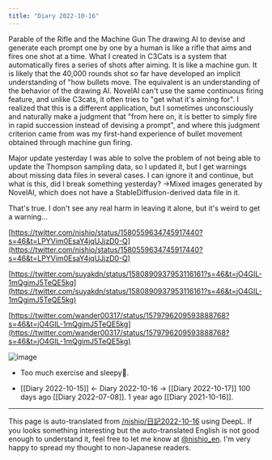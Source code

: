 ```yaml
---
title: "Diary 2022-10-16"
---
```



Parable of the Rifle and the Machine Gun
The drawing AI to devise and generate each prompt one by one by a human is like a rifle that aims and fires one shot at a time.
What I created in C3Cats is a system that automatically fires a series of shots after aiming. It is like a machine gun.
It is likely that the 40,000 rounds shot so far have developed an implicit understanding of "how bullets move. The equivalent is an understanding of the behavior of the drawing AI.
NovelAI can't use the same continuous firing feature, and unlike C3cats, it often tries to "get what it's aiming for". I realized that this is a different application, but I sometimes unconsciously and naturally make a judgment that "from here on, it is better to simply fire in rapid succession instead of devising a prompt", and where this judgment criterion came from was my first-hand experience of bullet movement obtained through machine gun firing.


Major update yesterday
I was able to solve the problem of not being able to update the Thompson sampling data, so I updated it, but I get warnings about missing data files in several cases.
I can ignore it and continue, but what is this, did I break something yesterday?
→Mixed images generated by NovelAI, which does not have a StableDiffusion-derived data file in it.

That's true.
I don't see any real harm in leaving it alone, but it's weird to get a warning...

[https://twitter.com/nishio/status/1580559634745917440?s=46&t=LPYVim0EsaY4jqUJjzD0-Q](https://twitter.com/nishio/status/1580559634745917440?s=46&t=LPYVim0EsaY4jqUJjzD0-Q)

[https://twitter.com/suyakdn/status/1580890937953116161?s=46&t=jO4GIL-1mQgimJ5TeQE5kg](https://twitter.com/suyakdn/status/1580890937953116161?s=46&t=jO4GIL-1mQgimJ5TeQE5kg)

[https://twitter.com/wander00317/status/1579796209593888768?s=46&t=jO4GIL-1mQgimJ5TeQE5kg](https://twitter.com/wander00317/status/1579796209593888768?s=46&t=jO4GIL-1mQgimJ5TeQE5kg)

![image](https://gyazo.com/8f5c5d77e8f97aee2da0b091be8ae415/thumb/1000)
- Too much exercise and sleepy🥱.

- [[Diary 2022-10-15]] ← Diary 2022-10-16 → [[Diary 2022-10-17]]
100 days ago [[Diary 2022-07-08]].
1 year ago [[Diary 2021-10-16]].
---
This page is auto-translated from [/nishio/日記2022-10-16](https://scrapbox.io/nishio/日記2022-10-16) using DeepL. If you looks something interesting but the auto-translated English is not good enough to understand it, feel free to let me know at [@nishio_en](https://twitter.com/nishio_en). I'm very happy to spread my thought to non-Japanese readers.